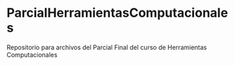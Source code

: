 # ParcialHerramientasComputacionales
Repositorio para archivos del Parcial Final del curso de Herramientas Computacionales
